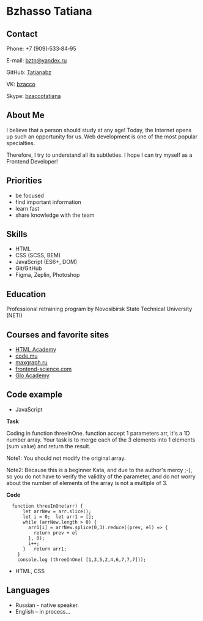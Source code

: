 
# Bzhasso Tatiana

## Contact

Phone: +7 (909)&#8209;533&#8209;84&#8209;95

E-mail: <bztn@yandex.ru>

GitHub: [Tatianabz](https://github.com/TatianaBz)

VK: [bzacco](vk.com/bzacco)

Skype: [bzaccotatiana](skype.com/bzaccotatiana)
## About Me

I believe that a person should study at any age! Today, the Internet opens up such an opportunity for us.
Web development is one of the most popular specialties.

Therefore, I try to understand all its subtleties.
I hope I can try myself as a Frontend Developer!

## Priorities

+ be focused
+ find important information
+ learn fast
+ share knowledge with the team

## Skills

+ HTML
+ CSS (SCSS, BEM)
+ JavaScript (ES6+, DOM)
+ Git/GitHub
+ Figma, Zeplin, Photoshop
## Education

Professional retraining program by Novosibirsk State Technical University (NETI)
## Courses and favorite sites

+ [HTML Academy](https://htmlacademy.ru/)
+ [code.mu](http://code.mu/)
+ [maxgraph.ru](https://maxgraph.ru/)
+ [frontend-science.com](https://frontend-science.com/)
+ [Glo Academy](https://glo.academy/)

## Code example
+ JavaScript

**Task**

Coding in function threeInOne. function accept 1 parameters arr, it's a 1D number array. Your task is to merge each of the 3 elements into 1 elements (sum value) and return the result.

Note1: You should not modify the original array.

Note2: Because this is a beginner Kata, and due to the author's mercy ;-), so you do not have to verify the validity of the parameter, and do not worry about the number of elements of the array is not a multiple of 3.

**Code**

```
  function threeInOne(arr) {
      let arrNew = arr.slice();
      let i = 0;  let arr1 = [];
      while (arrNew.length > 0) {
        arr1[i] = arrNew.splice(0,3).reduce((prev, el) => {
          return prev + el
        }, 0);
        i++;
      }   return arr1;
    }
    console.log (threeInOne( [1,3,5,2,4,6,7,7,7]));
```
+ HTML, CSS

## Languages
+ Russian - native speaker.
+ English – in process…
